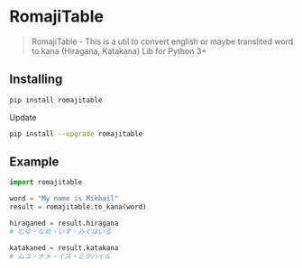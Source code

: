 # RomajiTable

> RomajiTable - This is a util to convert english or maybe translited word to kana (Hiragana, Katakana)
> Lib for Python 3+

## Installing

```bash
pip install romajitable
```

Update

```bash
pip install --upgrade romajitable
```

## Example

```python
import romajitable

word = "My name is Mikhail"
result = romajitable.to_kana(word)

hiraganed = result.hiragana
# むゆ・なめ・いす・みくはいる

katakaned = result.katakana
# ムユ・ナメ・イス・ミクハイル

```
